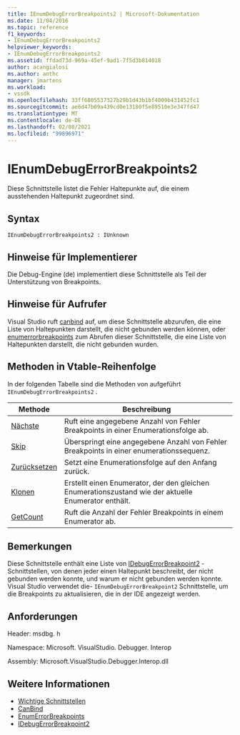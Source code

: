 ```yaml
---
title: IEnumDebugErrorBreakpoints2 | Microsoft-Dokumentation
ms.date: 11/04/2016
ms.topic: reference
f1_keywords:
- IEnumDebugErrorBreakpoints2
helpviewer_keywords:
- IEnumDebugErrorBreakpoints2
ms.assetid: ffdad73d-969a-45ef-9ad1-7f5d3b814018
author: acangialosi
ms.author: anthc
manager: jmartens
ms.workload:
- vssdk
ms.openlocfilehash: 33ff6805537327b29b1d43b1bf4009b431452fc1
ms.sourcegitcommit: ae6d47b09a439cd0e13180f5e89510e3e347fd47
ms.translationtype: MT
ms.contentlocale: de-DE
ms.lasthandoff: 02/08/2021
ms.locfileid: "99896971"
---
```

# <a name="ienumdebugerrorbreakpoints2"></a>IEnumDebugErrorBreakpoints2
Diese Schnittstelle listet die Fehler Haltepunkte auf, die einem ausstehenden Haltepunkt zugeordnet sind.

## <a name="syntax"></a>Syntax

```
IEnumDebugErrorBreakpoints2 : IUnknown
```

## <a name="notes-for-implementers"></a>Hinweise für Implementierer
 Die Debug-Engine (de) implementiert diese Schnittstelle als Teil der Unterstützung von Breakpoints.

## <a name="notes-for-callers"></a>Hinweise für Aufrufer
 Visual Studio ruft [canbind](../../../extensibility/debugger/reference/idebugpendingbreakpoint2-canbind.md) auf, um diese Schnittstelle abzurufen, die eine Liste von Haltepunkten darstellt, die nicht gebunden werden können, oder [enumerrorbreakpoints](../../../extensibility/debugger/reference/idebugpendingbreakpoint2-enumerrorbreakpoints.md) zum Abrufen dieser Schnittstelle, die eine Liste von Haltepunkten darstellt, die nicht gebunden wurden.

## <a name="methods-in-vtable-order"></a>Methoden in Vtable-Reihenfolge
 In der folgenden Tabelle sind die Methoden von aufgeführt `IEnumDebugErrorBreakpoints2` .

|Methode|Beschreibung|
|------------|-----------------|
|[Nächste](../../../extensibility/debugger/reference/ienumdebugerrorbreakpoints2-next.md)|Ruft eine angegebene Anzahl von Fehler Breakpoints in einer Enumerationsfolge ab.|
|[Skip](../../../extensibility/debugger/reference/ienumdebugerrorbreakpoints2-skip.md)|Überspringt eine angegebene Anzahl von Fehler Breakpoints in einer enumerationssequenz.|
|[Zurücksetzen](../../../extensibility/debugger/reference/ienumdebugerrorbreakpoints2-reset.md)|Setzt eine Enumerationsfolge auf den Anfang zurück.|
|[Klonen](../../../extensibility/debugger/reference/ienumdebugerrorbreakpoints2-clone.md)|Erstellt einen Enumerator, der den gleichen Enumerationszustand wie der aktuelle Enumerator enthält.|
|[GetCount](../../../extensibility/debugger/reference/ienumdebugerrorbreakpoints2-getcount.md)|Ruft die Anzahl der Fehler Breakpoints in einem Enumerator ab.|

## <a name="remarks"></a>Bemerkungen
 Diese Schnittstelle enthält eine Liste von [IDebugErrorBreakpoint2](../../../extensibility/debugger/reference/idebugerrorbreakpoint2.md) -Schnittstellen, von denen jeder einen Haltepunkt beschreibt, der nicht gebunden werden konnte, und warum er nicht gebunden werden konnte. Visual Studio verwendet die- `IEnumDebugErrorBreakpoint2` Schnittstelle, um die Breakpoints zu aktualisieren, die in der IDE angezeigt werden.

## <a name="requirements"></a>Anforderungen
 Header: msdbg. h

 Namespace: Microsoft. VisualStudio. Debugger. Interop

 Assembly: Microsoft.VisualStudio.Debugger.Interop.dll

## <a name="see-also"></a>Weitere Informationen
- [Wichtige Schnittstellen](../../../extensibility/debugger/reference/core-interfaces.md)
- [CanBind](../../../extensibility/debugger/reference/idebugpendingbreakpoint2-canbind.md)
- [EnumErrorBreakpoints](../../../extensibility/debugger/reference/idebugpendingbreakpoint2-enumerrorbreakpoints.md)
- [IDebugErrorBreakpoint2](../../../extensibility/debugger/reference/idebugerrorbreakpoint2.md)
